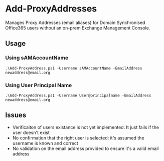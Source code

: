 # Add-ProxyAddresses
Manages Proxy Addresses (email aliases) for Domain Synchronised Office365 users without an on-prem Exchange Management Console.

## Usage

### Using sAMAccountName
```
.\Add-ProxyAddress.ps1 -Username sAMAccountName -EmailAddress newaddress@email.org
```

### Using User Principal Name
```
.\Add-ProxyAddress.ps1 -Username User@principalname -EmailAddress newaddress@email.org
```

## Issues

* Verificaiton of users existance is not yet implemented. It just fails if the user doesn't exist
* No confirmation that the right user is selected; it's assumed the username is known and correct
* No validation on the email address provided to ensure it's a valid email address
